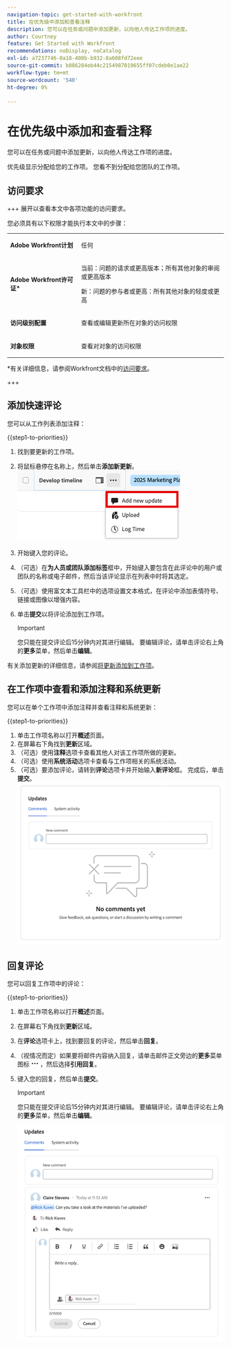 ```yaml
---
navigation-topic: get-started-with-workfront
title: 在优先级中添加和查看注释
description: 您可以在任务或问题中添加更新，以向他人传达工作项的进度。
author: Courtney
feature: Get Started with Workfront
recommendations: noDisplay, noCatalog
exl-id: a7237746-0a18-408b-b932-8a608fd72eee
source-git-commit: b886284eb44c2154987019655ff07cdeb0e1ae22
workflow-type: tm+mt
source-wordcount: '540'
ht-degree: 0%

---
```


# 在优先级中添加和查看注释

您可以在任务或问题中添加更新，以向他人传达工作项的进度。

优先级显示分配给您的工作项。 您看不到分配给您团队的工作项。

## 访问要求

+++ 展开以查看本文中各项功能的访问要求。

您必须具有以下权限才能执行本文中的步骤：

<table style="table-layout:auto"> 
 <col> 
 </col> 
 <col> 
 </col> 
 <tbody> 
  <tr> 
   <td role="rowheader"><strong>Adobe Workfront计划</strong></td> 
   <td> <p>任何</p> </td> 
  </tr> 
  <tr> 
   <td role="rowheader"><strong>Adobe Workfront许可证*</strong></td> 
   <td> 
   <p>当前：问题<!--and documents-->的请求或更高版本；所有其他对象的审阅或更高版本</p>
   <p>新：问题<!--and documents-->的参与者或更高：所有其他对象的轻度或更高</p> 
   </td> 
  </tr> 
  <tr> 
   <td role="rowheader"><strong>访问级别配置</strong></td> 
   <td> <p>查看或编辑更新所在对象的访问权限</p></td> 
  </tr> 
  <tr> 
   <td role="rowheader"><strong>对象权限</strong></td> 
   <td> <p>查看对对象的访问权限</p></td> 
  </tr> 
 </tbody> 
</table>

*有关详细信息，请参阅Workfront文档中的[访问要求](/help/quicksilver/administration-and-setup/add-users/access-levels-and-object-permissions/access-level-requirements-in-documentation.md)。

+++


## 添加快速评论

您可以从工作列表添加注释：

{{step1-to-priorities}}

1. 找到要更新的工作项。
1. 将鼠标悬停在名称上，然后单击&#x200B;**添加新更新**。
   ![添加新更新](assets/add-update.png)
   <!--new screen for prod ![Update](assets/update-log-upload.png)-->
1. 开始键入您的评论。
1. （可选）在&#x200B;**为人员或团队添加标签**&#x200B;框中，开始键入要包含在此评论中的用户或团队的名称或电子邮件，然后当该评论显示在列表中时将其选定。
1. （可选）使用富文本工具栏中的选项设置文本格式，在评论中添加表情符号、链接或图像以增强内容。
1. 单击&#x200B;**提交**&#x200B;以将评论添加到工作项。

   >[!IMPORTANT]
   >
   >您只能在提交评论后15分钟内对其进行编辑。 要编辑评论，请单击评论右上角的&#x200B;**更多**&#x200B;菜单，然后单击&#x200B;**编辑**。

有关添加更新的详细信息，请参阅[将更新添加到工作项](/help/quicksilver/workfront-basics/updating-work-items-and-viewing-updates/update-work.md)。

## 在工作项中查看和添加注释和系统更新

您可以在单个工作项中添加注释并查看注释和系统更新：

{{step1-to-priorities}}

1. 单击工作项名称以打开&#x200B;**概述**&#x200B;页面。
1. 在屏幕右下角找到&#x200B;**更新**&#x200B;区域。
1. （可选）使用&#x200B;**注释**&#x200B;选项卡查看其他人对该工作项所做的更新。
1. （可选）使用&#x200B;**系统活动**&#x200B;选项卡查看与工作项相关的系统活动。
1. （可选）要添加评论，请转到&#x200B;**评论**&#x200B;选项卡并开始输入&#x200B;**新评论**&#x200B;框。 完成后，单击&#x200B;**提交**。
   ![更新区域](assets/updates-area-in-overview.png)

## 回复评论

您可以回复工作项中的评论：

{{step1-to-priorities}}

1. 单击工作项名称以打开&#x200B;**概述**&#x200B;页面。
1. 在屏幕右下角找到&#x200B;**更新**&#x200B;区域。
1. 在&#x200B;**评论**&#x200B;选项卡上，找到要回复的评论，然后单击&#x200B;**回复**。
1. （视情况而定）如果要将邮件内容纳入回复，请单击邮件正文旁边的&#x200B;**更多**&#x200B;菜单图标![更多菜单](assets/more-icon.png)，然后选择&#x200B;**引用回复**。

1. 键入您的回复，然后单击&#x200B;**提交**。

   >[!IMPORTANT]
   >
   >您只能在提交评论后15分钟内对其进行编辑。 要编辑评论，请单击评论右上角的&#x200B;**更多**&#x200B;菜单，然后单击&#x200B;**编辑**。

   ![回复评论](assets/reply-to-comment.png)

